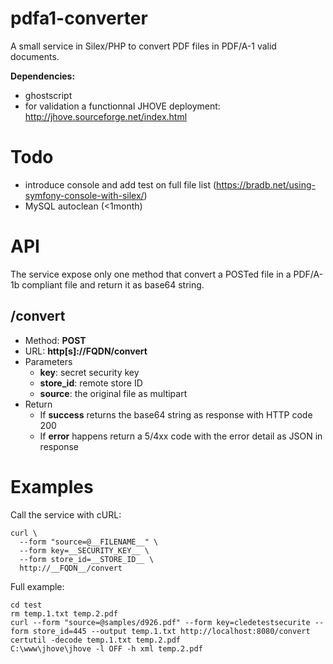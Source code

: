 pdfa1-converter
===============

A small service in Silex/PHP to convert PDF files in PDF/A-1 valid documents.

**Dependencies:**

* ghostscript
* for validation a functionnal JHOVE deployment: http://jhove.sourceforge.net/index.html

# Todo
* introduce console and add test on full file list (https://bradb.net/using-symfony-console-with-silex/)
* MySQL autoclean (<1month)

# API

The service expose only one method that convert a POSTed file in a PDF/A-1b compliant file and return it as base64 string.

## /convert

- Method: **POST**
- URL: **http[s]://__FQDN__/convert**
- Parameters
  * **key**: secret security key 
  * **store_id**: remote store ID
  * **source**: the original file as multipart
- Return
  * If **success** returns the base64 string as response with HTTP code 200
  * If **error** happens return a 5/4xx code with the error detail as JSON in response

# Examples

Call the service with cURL:

```
curl \
  --form "source=@__FILENAME__" \
  --form key=__SECURITY_KEY__ \
  --form store_id=__STORE_ID__ \
  http://__FQDN__/convert
```

Full example:

```
cd test
rm temp.1.txt temp.2.pdf
curl --form "source=@samples/d926.pdf" --form key=cledetestsecurite --form store_id=445 --output temp.1.txt http://localhost:8080/convert
certutil -decode temp.1.txt temp.2.pdf
C:\www\jhove\jhove -l OFF -h xml temp.2.pdf
```
